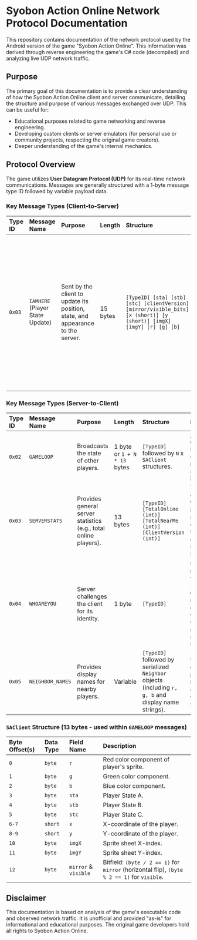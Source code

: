 # Syobon Action Online Network Protocol Documentation

This repository contains documentation of the network protocol used by the Android version of the game "Syobon Action Online". This information was derived through reverse engineering the game's C# code (decompiled) and analyzing live UDP network traffic.

## Purpose

The primary goal of this documentation is to provide a clear understanding of how the Syobon Action Online client and server communicate, detailing the structure and purpose of various messages exchanged over UDP. This can be useful for:
* Educational purposes related to game networking and reverse engineering.
* Developing custom clients or server emulators (for personal use or community projects, respecting the original game creators).
* Deeper understanding of the game's internal mechanics.

## Protocol Overview

The game utilizes **User Datagram Protocol (UDP)** for its real-time network communications. Messages are generally structured with a 1-byte message type ID followed by variable payload data.

### Key Message Types (Client-to-Server)

| Type ID | Message Name | Purpose | Length | Structure | Notes |
| :------ | :----------- | :------ | :----- | :-------- | :---- |
| `0x03`  | `IAMHERE` (Player State Update) | Sent by the client to update its position, state, and appearance to the server. | 15 bytes | `[TypeID] [sta] [stb] [stc] [clientVersion] [mirror/visible_bits] [x (short)] [y (short)] [imgX] [imgY] [r] [g] [b]` | While the enum defines `IAMHERE` as `0x01`, observed traffic and client code show it's transmitted with `0x03` (which corresponds to `IAMME` in the enum). This suggests `0x03` is a general "my state" message. |

### Key Message Types (Server-to-Client)

| Type ID | Message Name | Purpose | Length | Structure | Notes |
| :------ | :----------- | :------ | :----- | :-------- | :---- |
| `0x02`  | `GAMELOOP` | Broadcasts the state of other players. | 1 byte or `1 + N * 13` bytes | `[TypeID]` followed by `N` x `SAClient` structures. | A 1-byte `0x02` indicates no other players, acting as a keep-alive. |
| `0x03`  | `SERVERSTATS` | Provides general server statistics (e.g., total online players). | 13 bytes | `[TypeID] [TotalOnline (int)] [TotalNearMe (int)] [ClientVersion (int)]` | This corresponds to `V2EXTRAS` in the server message enum, but the code explicitly uses it for `SERVERSTATS`. |
| `0x04`  | `WHOAREYOU` | Server challenges the client for its identity. | 1 byte | `[TypeID]` | Client responds with an `IAMME` (Type `0x03`) message containing Google Play Games display name and ID. |
| `0x05`  | `NEIGHBOR_NAMES` | Provides display names for nearby players. | Variable | `[TypeID]` followed by serialized `Neighbor` objects (including `r, g, b` and display name strings). | Used to display player names above character sprites. |

### `SAClient` Structure (13 bytes - used within `GAMELOOP` messages)

| Byte Offset(s) | Data Type | Field Name | Description |
| :------------- | :-------- | :--------- | :---------- |
| `0`            | `byte`    | `r`        | Red color component of player's sprite. |
| `1`            | `byte`    | `g`        | Green color component. |
| `2`            | `byte`    | `b`        | Blue color component. |
| `3`            | `byte`    | `sta`      | Player State A. |
| `4`            | `byte`    | `stb`      | Player State B. |
| `5`            | `byte`    | `stc`      | Player State C. |
| `6-7`          | `short`   | `x`        | X-coordinate of the player. |
| `8-9`          | `short`   | `y`        | Y-coordinate of the player. |
| `10`           | `byte`    | `imgX`     | Sprite sheet X-index. |
| `11`           | `byte`    | `imgY`     | Sprite sheet Y-index. |
| `12`           | `byte`    | `mirror` & `visible` | Bitfield: `(byte / 2 == 1)` for `mirror` (horizontal flip), `(byte % 2 == 1)` for `visible`. |

## Disclaimer

This documentation is based on analysis of the game's executable code and observed network traffic. It is unofficial and provided "as-is" for informational and educational purposes. The original game developers hold all rights to Syobon Action Online.
